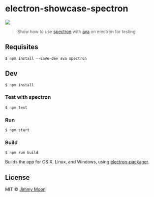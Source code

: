# electron-showcase-spectron

![](https://cloud.githubusercontent.com/assets/124117/12213637/42d929bc-b6bf-11e5-8021-6b9f78a15837.png)

> Show how to use [spectron](https://github.com/kevinsawicki/spectron) with [ava](https://github.com/sindresorhus/ava) on electron for testing

## Requisites

```
$ npm install --save-dev ava spectron
```

## Dev

```
$ npm install
```

### Test with spectron

```
$ npm test
```

### Run

```
$ npm start
```

### Build

```
$ npm run build
```

Builds the app for OS X, Linux, and Windows, using [electron-packager](https://github.com/maxogden/electron-packager).


## License

MIT © [Jimmy Moon](http://ragingwind.me)
